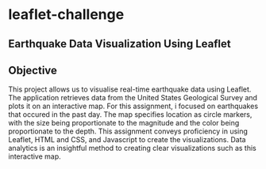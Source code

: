 # leaflet-challenge
## Earthquake Data Visualization Using Leaflet 
## Objective 
This project allows us to visualise real-time earthquake data using Leaflet. The application retrieves data from the United States Geological Survey and plots it on an interactive map. For this assignment, i focused on earthquakes that occured in the past day. The map specifies location as circle markers, with the size being proportionate to the magnitude and the color being proportionate to the depth. This assignment conveys proficiency in using Leaflet, HTML and CSS, and Javascript to create the visualizations. Data analytics is an insightful method to creating clear visualizations such as this interactive map.  
